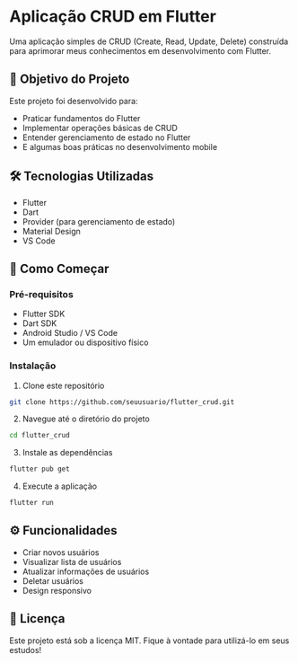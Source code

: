 # Aplicação CRUD em Flutter

Uma aplicação simples de CRUD (Create, Read, Update, Delete) construída para aprimorar meus conhecimentos em desenvolvimento com Flutter.

## 🎯 Objetivo do Projeto

Este projeto foi desenvolvido para:
- Praticar fundamentos do Flutter
- Implementar operações básicas de CRUD
- Entender gerenciamento de estado no Flutter
- E algumas boas práticas no desenvolvimento mobile

## 🛠 Tecnologias Utilizadas

- Flutter
- Dart
- Provider (para gerenciamento de estado)
- Material Design
- VS Code

## 🚀 Como Começar

### Pré-requisitos
- Flutter SDK
- Dart SDK
- Android Studio / VS Code
- Um emulador ou dispositivo físico

### Instalação

1. Clone este repositório
```bash
git clone https://github.com/seuusuario/flutter_crud.git
```

2. Navegue até o diretório do projeto
```bash
cd flutter_crud
```

3. Instale as dependências
```bash
flutter pub get
```

4. Execute a aplicação
```bash
flutter run
```

## ⚙️ Funcionalidades

- Criar novos usuários
- Visualizar lista de usuários
- Atualizar informações de usuários
- Deletar usuários
- Design responsivo

<!-- ## 🧪 Testes

Para executar os testes, utilize:
```bash
flutter test
``` -->

<!-- ## 📱 Capturas de Tela

[Adicione as capturas de tela do seu app aqui] -->

## 📝 Licença

Este projeto está sob a licença MIT. Fique à vontade para utilizá-lo em seus estudos!

